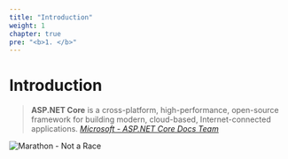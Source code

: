 ```yaml
---
title: "Introduction"
weight: 1
chapter: true
pre: "<b>1. </b>"
---
```


# Introduction <i class="far fa-hand-paper wave"></i>

> __ASP.NET Core__ is a cross-platform, high-performance, open-source framework for building modern, cloud-based, Internet-connected applications. <cite><a href='https://docs.microsoft.com/en-us/aspnet/core/?view=aspnetcore-2.2' target='_blank'>Microsoft - ASP.NET Core Docs Team</a></cite>

![Marathon - Not a Race](/1-introduction/images/marathon.jpg?classes=shadow,border)